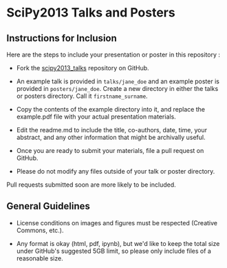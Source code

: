 SciPy2013 Talks and Posters
===========================

Instructions for Inclusion
--------------------------

Here are the steps to include your presentation or poster in this repository :

- Fork the [scipy2013_talks](https://github.com/scipy/scipy2013_talks)
  repository on GitHub.

- An example talk is provided in ``talks/jane_doe`` and an example poster is 
  provided in ``posters/jane_doe``.  Create a new
  directory in either the talks or posters directory. Call it ``firstname_surname``.

- Copy the contents of the example directory into it, and
  replace the example.pdf file with your actual presentation materials. 

- Edit the readme.md to include the title, co-authors, date, time, your abstract,
  and any other information that might be archivally useful. 

- Once you are ready to submit your materials, file a pull request on GitHub.

- Please do not modify any files outside of your talk or poster directory.

Pull requests submitted soon are more likely to be included.

General Guidelines
------------------

- License conditions on images and figures must be respected (Creative Commons,
  etc.).

- Any format is okay (html, pdf, ipynb), but we'd like to keep the total size 
  under GitHub's suggested 5GB limit, so please only include files of a reasonable 
  size. 

